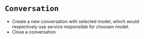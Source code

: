 # `Conversation`

- Create a new conversation with selected model, which would respectively use service responsible for choosen model.
- Close a conversation
